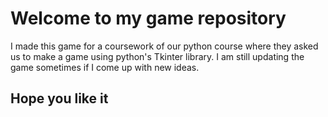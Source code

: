 # Welcome to my game repository
I made this game for a coursework of our python course where they asked us to make a game using python's Tkinter library.
I am still updating the game sometimes if I come up with new ideas.

## Hope you like it
